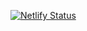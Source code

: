 [![Netlify Status](https://api.netlify.com/api/v1/badges/c66be9d5-1bed-408c-9fb8-4dd93228560b/deploy-status)](https://app.netlify.com/sites/sumitsati/deploys)